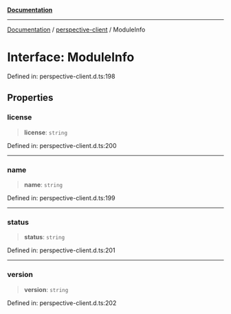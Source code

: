 [**Documentation**](../../index.md)

***

[Documentation](../../index.md) / [perspective-client](../index.md) / ModuleInfo

# Interface: ModuleInfo

Defined in: perspective-client.d.ts:198

## Properties

### license

> **license**: `string`

Defined in: perspective-client.d.ts:200

***

### name

> **name**: `string`

Defined in: perspective-client.d.ts:199

***

### status

> **status**: `string`

Defined in: perspective-client.d.ts:201

***

### version

> **version**: `string`

Defined in: perspective-client.d.ts:202
